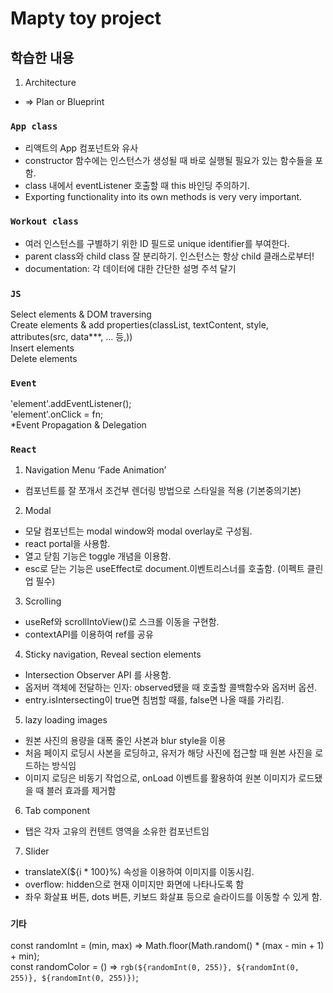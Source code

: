 # Mapty toy project

## 학습한 내용

1.  Architecture

- => Plan or Blueprint

### `App class`

- 리액트의 App 컴포넌트와 유사
- constructor 함수에는 인스턴스가 생성될 때 바로 실행될 필요가 있는 함수들을 포함.
- class 내에서 eventListener 호출할 때 this 바인딩 주의하기.
- Exporting functionality into its own methods is very very important.

### `Workout class`

- 여러 인스턴스를 구별하기 위한 ID 필드로 unique identifier를 부여한다.
- parent class와 child class 잘 분리하기. 인스턴스는 항상 child 클래스로부터!
- documentation: 각 데이터에 대한 간단한 설명 주석 달기

### `JS`

Select elements & DOM traversing\
Create elements & add properties(classList, textContent, style, attributes(src, data\*\*\*, … 등,))\
Insert elements\
Delete elements

### `Event`

'element'.addEventListener();\
'element'.onClick = fn;\
\*Event Propagation & Delegation

### `React`

1. Navigation Menu ‘Fade Animation’

- 컴포넌트를 잘 쪼개서 조건부 렌더링 방법으로 스타일을 적용 (기본중의기본)

2. Modal

- 모달 컴포넌트는 modal window와 modal overlay로 구성됨.
- react portal을 사용함.
- 열고 닫힘 기능은 toggle 개념을 이용함.
- esc로 닫는 기능은 useEffect로 document.이벤트리스너를 호출함. (이펙트 클린업 필수)

3. Scrolling

- useRef와 scrollIntoView()로 스크롤 이동을 구현함.
- contextAPI를 이용하여 ref를 공유

4. Sticky navigation, Reveal section elements

- Intersection Observer API 를 사용함.
- 옵저버 객체에 전달하는 인자: observed됐을 때 호출할 콜백함수와 옵저버 옵션.
- entry.isIntersecting이 true면 침범할 때를, false면 나올 때를 가리킴.

5.  lazy loading images

- 원본 사진의 용량을 대폭 줄인 사본과 blur style을 이용
- 처음 페이지 로딩시 사본을 로딩하고, 유저가 해당 사진에 접근할 때 원본 사진을 로드하는 방식임
- 이미지 로딩은 비동기 작업으로, onLoad 이벤트를 활용하여 원본 이미지가 로드됐을 때 블러 효과를 제거함

6. Tab component

- 탭은 각자 고유의 컨텐트 영역을 소유한 컴포넌트임

7. Slider

- translateX(${i \* 100}%) 속성을 이용하여 이미지를 이동시킴.
- overflow: hidden으로 현재 이미지만 화면에 나타나도록 함
- 좌우 화살표 버튼, dots 버튼, 키보드 화살표 등으로 슬라이드를 이동할 수 있게 함.

### `기타`

const randomInt = (min, max) => Math.floor(Math.random() \* (max - min + 1) + min);\
const randomColor = () => `rgb(${randomInt(0, 255)}, ${randomInt(0, 255)}, ${randomInt(0, 255)})`;
